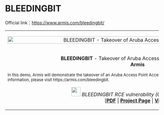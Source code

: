 # BLEEDINGBIT

Official link：https://www.armis.com/bleedingbit/

<table>
<tr>
	<td>
		<p align="center">
			<a href="https://www.youtube.com/embed/D5FIIqLWtYw?list=PLKV_4pHyTj0GUtdyOZotJJFwsjHbBT83l" target="_blank"><img src="https://res.cloudinary.com/marcomontalbano/image/upload/v1601458076/video_to_markdown/images/youtube--D5FIIqLWtYw-c05b58ac6eb4c4700831b2b3070cd403.jpg" alt="BLEEDINGBIT - Takeover of Aruba Access Point Access Point 325" width="852" height="100%" /></a>
		</p>
	</td>
</tr>
<tr>
	<td>
		<p align="center"><b>BLEEDINGBIT </b>- Takeover of Aruba Access Point Access Point 325 
		<br>
		<b>Armis</b></p>
		<p align="left" ><font size =2>In this demo, Armis will demonstrate the takeover of an Aruba Access Point Access Point 325 using a TI cc2540 BLE chip. For more information, please visit https://armis.com/bleedingbit.</font></p>
		<p align="center"><i><img width="30" height="30" src="https://github.com/Charmve/BLE-Security-Attack-Defence/blob/master/image/armis.jpg"> BLEEDINGBIT RCE vulnerability (CVE-2018-16986) </i>
		<br>
		[<b><a href="https://www.armis.com/bleedingbit/" target="_blank">PDF</a></b> | <a href="https://github.com/Charmve/BLE-Security-Attack-Defence/tree/master/02_BLEEDINGBIT" target="_blank"><b>Project Page</b></a> | <a href="https://www.youtube.com/watch?v=D5FIIqLWtYw&list=PLKV_4pHyTj0GUtdyOZotJJFwsjHbBT83l&index=2" target="_blank"><b>Video</b></a>]</p>
	</td>
</tr>
</table>
